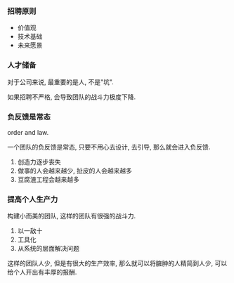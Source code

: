 ### 招聘原则
- 价值观
- 技术基础
- 未来愿景

### 人才储备
对于公司来说, 最重要的是人, 不是"坑".

如果招聘不严格, 会导致团队的战斗力极度下降.

### 负反馈是常态

order and law.

一个团队的负反馈是常态, 只要不用心去设计, 去引导, 那么就会进入负反馈.
1. 创造力逐步丧失
2. 做事的人会越来越少, 扯皮的人会越来越多
3. 豆腐渣工程会越来越多

### 提高个人生产力

构建小而美的团队, 这样的团队有很强的战斗力.
1. 以一敌十
2. 工具化
3. 从系统的层面解决问题

这样的团队人少, 但是有很大的生产效率, 那么就可以将臃肿的人精简到人少, 可以给个人开出有丰厚的报酬.


